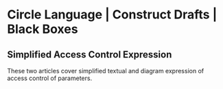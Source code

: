 ﻿Circle Language | Construct Drafts | Black Boxes
================================================

Simplified Access Control Expression
------------------------------------

These two articles cover simplified textual and diagram expression of access control of parameters.
